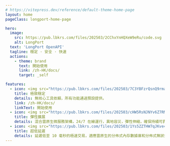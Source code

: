 ```yaml
---
# https://vitepress.dev/reference/default-theme-home-page
layout: home
pageClass: longport-home-page

hero:
  image:
    src: https://pub.lbkrs.com/files/202503/2CChxYnHQXeW9eRu/code.svg
    alt: LongPort
  text: 'LongPort OpenAPI'
  tagline: 穩定 · 安全 · 快速
  actions:
    - theme: brand
      text: 開始使用
      link: /zh-HK/docs/
      target: _self

features:
  - icon: <img src="https://pub.lbkrs.com/files/202503/7C3YBFzrQsnQ9rma/icon-code.svg" width="48" height="48"/>
    title: 極致穩定
    details: 無核心工具依賴，所有功能通過預設提供。
    link: /zh-HK/docs/
    linkText: 開始使用
  - icon: <img src="https://pub.lbkrs.com/files/202503/cHW5RsNJNYv6Z7RM/icon-cloud.svg" width="48" height="48" />
    title: 彈性擴展
    details: 混合雲原生微服務架構，24/7 在線運行，異地容災，彈性伸縮，確保持續可靠性。
  - icon: <img src="https://pub.lbkrs.com/files/202503/1Ys5ZZTHW7qJKve4/icon-lanuch.svg" width="48" height="48" />
    title: 超低延遲
    details: 延遲低至 10 毫秒的極速交易，適應雲原生的分佈式內存數據庫和分佈式無狀態系統框架
---
```


<HomePage/>